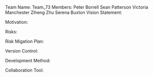 Team Name:				Team_73
Members:				Peter Borrell
					Sean Patterson
					Victoria Manchester
					Ziheng Zhu
					Serena Buxton
Vision Statement:

Motivation:

Risks:

Risk Migation Plan:

Version Control:

Development Method:

Collaboration Tool:
